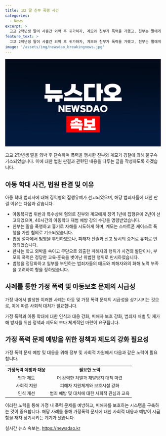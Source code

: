 ```yaml
---
title: 고2 딸 친부 폭행 사건
categories:
  - News
excerpt: >
  고교 2학년생 딸이 사흘간 외박 후 귀가하자, 계모와 친부가 폭력을 가했고, 친부는 딸에게 흉기를 건네며 죽으라고 요구했습니다. 법원은 친부와 계모에게 징역 1년에 집행유예 2년을 선고했으며, 아동학대 재범 예방 강의 수강을 명령했습니다. 피해자가 학교에 사흘간 외박한 것을 속이고 귀가했다는 사실을 알게 된 부모는 격분하여 폭력을 행한 것으로 드러났으며, 피해자는 청소년 상담 전화와 학교에 피해를 신고했습니다. 형사재판부는 고2 피해자의 진술을 신뢰하고, 피해자에 대한 친모와 계모의 폭행을 유죄로 인정했으며, 친부의 행위는 훈육을 벗어난 것으로 판시했습니다.
feature_text: >
  고교 2학년생 딸이 사흘간 외박 후 귀가하자, 계모와 친부가 폭력을 가했고, 친부는 딸에게 흉기를 건네며 죽으라고 요구했습니다. 법원은 친부와 계모에게 징역 1년에 집행유예 2년을 선고했으며, 아동학대 재범 예방 강의 수강을 명령했습니다. 피해자가 학교에 사흘간 외박한 것을 속이고 귀가했다는 사실을 알게 된 부모는 격분하여 폭력을 행한 것으로 드러났으며, 피해자는 청소년 상담 전화와 학교에 피해를 신고했습니다. 형사재판부는 고2 피해자의 진술을 신뢰하고, 피해자에 대한 친모와 계모의 폭행을 유죄로 인정했으며, 친부의 행위는 훈육을 벗어난 것으로 판시했습니다.
image: '/assets/img/newsdao_breakingnews.jpg'
---
```


<p><img src="/assets/img/newsdao_breakingnews.jpg" alt="pcversion 속보" /></p>

<p>고교 2학년생 딸을 외박 후 단속하며 폭력을 행사한 친부와 계모가 경찰에 의해 불구속 기소되었습니다. 이에 대한 법원 판결과 관련된 내용을 다루는 글을 작성하도록 하겠습니다.</p>

<h2 data-ke-size="size26">아동 학대 사건, 법원 판결 및 이유</h2>

<p>아동 학대 범죄자에 대해 징역형의 집행유예가 선고되었으며, 해당 범죄자들에 대한 판결 이유는 다음과 같습니다.</p>

<ul>
  <li>아동복지법 위반과 특수상해 혐의로 친부와 계모에게 징역 1년에 집행유예 2년이 선고되었으며, 40시간의 아동학대 재범 예방 강의 수강을 명령받았습니다.</li>
  <li>친부는 딸을 폭행하고 흉기로 자해를 시도하게 하며, 계모는 스마트폰 케이스로 폭행을 가한 혐의로 기소되었습니다.</li>
  <li>법정 절차에서 범행을 부인하였으나, 피해자 진술과 신고 당시의 증거로 유죄로 인정되었습니다.</li>
  <li>판사는 학교 외박을 속이고 무단으로 외출한 피해자의 행위가 사건의 발단이나, 부모의 폭력은 정당한 교육·훈육을 벗어난 위법한 행위로 판시하였습니다.</li>
  <li>범행을 정당화하고 일부를 부인하는 범죄자들의 태도와 피해자와의 화해 노력 부족을 고려하여 형을 정하였습니다.</li>
</ul>

<h2 data-ke-size="size26">사례를 통한 가정 폭력 및 아동보호 문제의 시급성</h2>

<p>가정 내에서 발생한 이러한 사례는 아동 및 가정 폭력 문제의 시급성을 상기시키는 것으로, 이에 따른 사회적 대처가 필요합니다.</p>

<p data-ke-size="size16">가정 폭력과 아동 학대에 대한 인식과 대응 강화, 피해자 보호 강화, 범죄자 처벌 및 재가해 방지를 위한 정책과 제도의 보다 체계적인 마련이 요구됩니다.</p>

<h2 data-ke-size="size26">가정 폭력 문제 예방을 위한 정책과 제도의 강화 필요성</h2>

<p>가정 폭력 문제 예방 및 대응을 위해 정부 및 사회적 차원에서 다음과 같은 노력이 필요합니다.</p>

<table>
  <tr>
    <td style="text-align: center; height: 17px;"><b>가정폭력 예방과 대응</b></td>
    <td style="text-align: center; height: 17px;"><b>필요한 노력</b></td>
  </tr>
  <tr>
    <td style="text-align: center; height: 17px;">법과 제도</td>
    <td style="text-align: center; height: 17px;">더 강력한 처벌과 재발방지 대책 마련</td>
  </tr>
  <tr>
    <td style="text-align: center; height: 17px;">사회적 지원</td>
    <td style="text-align: center; height: 17px;">피해자 지원체계와 보호시설 강화</td>
  </tr>
  <tr>
    <td style="text-align: center; height: 17px;">인식 개선</td>
    <td style="text-align: center; height: 17px;">범죄 예방 및 대처에 대한 사회적 관심과 교육</td>
  </tr>
</table>

<p>이러한 노력을 통해 가정 내 폭력 문제를 예방하고, 피해자를 보호하는 시스템을 구축하는 것이 중요합니다. 해당 사례를 통해 가정폭력 문제에 대한 사회적 대응과 예방이 시급함을 재차 상기시키는 계기가 됐습니다.</p>
실시간 뉴스 속보는, <a href="https://newsdao.kr" rel="dofollow">https://newsdao.kr</a>


